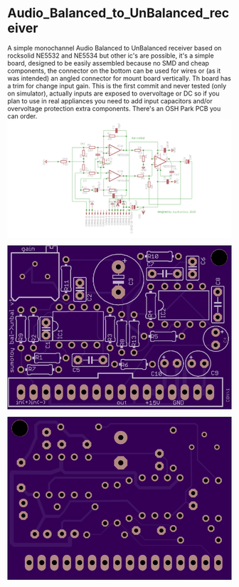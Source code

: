 # Audio_Balanced_to_UnBalanced_receiver
A simple monochannel Audio Balanced to UnBalanced receiver based on rocksolid NE5532 and NE5534 but other ic's are possible, it's a simple board, designed to be easily assembled because no SMD and cheap components, the connector on the bottom can be used for wires or (as it was intended) an angled connector for mount board vertically.
Th board has a trim for change input gain.
This is the first commit and never tested (only on simulator), actually inputs are exposed to overvoltage or DC so if you plan to use in real appliances you need to add input capacitors and/or overvoltage protection extra components.
There's an OSH Park PCB you can order.<br>
![schematic](https://github.com/sumotoy/Audio_Balanced_to_UnBalanced_receiver/blob/master/schem.png)

![boardFront](https://github.com/sumotoy/Audio_Balanced_to_UnBalanced_receiver/blob/master/recFront.png)

![boardBack](https://github.com/sumotoy/Audio_Balanced_to_UnBalanced_receiver/blob/master/recBack.png)
